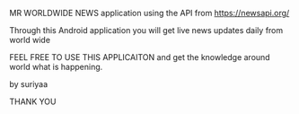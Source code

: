
MR WORLDWIDE NEWS  application using the API from https://newsapi.org/

Through this Android application you will get live news updates daily from world wide

FEEL FREE TO USE THIS APPLICAITON and get the knowledge around world what is happening.

by suriyaa

THANK YOU




